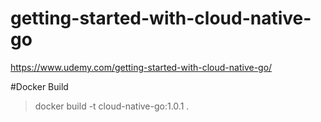 # getting-started-with-cloud-native-go

https://www.udemy.com/getting-started-with-cloud-native-go/

#Docker Build
> docker build -t cloud-native-go:1.0.1 .